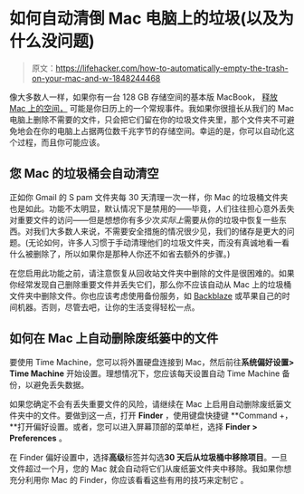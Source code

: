 # 如何自动清倒 Mac 电脑上的垃圾(以及为什么没问题)

> 原文：<https://lifehacker.com/how-to-automatically-empty-the-trash-on-your-mac-and-w-1848244468>

像大多数人一样，如果你有一台 128 GB 存储空间的基本版 MacBook， [释放 Mac 上的空间，](https://lifehacker.com/how-to-delete-space-hogging-other-files-on-your-mac-1847547400) 可能是你日历上的一个常规事件。我如果你很擅长从我们的 Mac 电脑上删除不需要的文件，只会把它们留在你的垃圾文件夹里，那个文件夹不可避免地会在你的电脑上占据两位数千兆字节的存储空间。幸运的是，你可以自动化这个过程，而且你可能应该。



## 您 Mac 的垃圾桶会自动清空

正如你 Gmail 的 S pam 文件夹每 30 天清理一次一样，你 Mac 的垃圾桶文件夹也是如此。功能不太明显，默认情况下是禁用的——毕竟，人们往往担心意外丢失对重要文件的访问——但是想想你有多少次*实际上*需要从你的垃圾中恢复一些东西。对我们大多数人来说，不需要安全措施的情况很少见，我们的储存是更大的问题。(无论如何，许多人习惯于手动清理他们的垃圾文件夹，而没有真诚地看一看什么被删除了，所以如果你是那种人你还不如省去额外的步骤。)

在您启用此功能之前，请注意恢复从回收站文件夹中删除的文件是很困难的。如果你经常发现自己删除重要文件并丢失它们，那么你不应该自动从 Mac 上的垃圾桶文件夹中删除文件。你也应该考虑使用备份服务，如 [Backblaze](https://www.backblaze.com/) 或苹果自己的时间机器。否则，尽管去吧，让你的生活变得轻松一点。

## 如何在 Mac 上自动删除废纸篓中的文件

要使用 Time Machine，您可以将外置硬盘连接到 Mac，然后前往**系统偏好设置> Time Machine** 开始设置。理想情况下，您应该每天设置自动 Time Machine 备份，以避免丢失数据。

如果您确定不会有丢失重要文件的风险，请继续在 Mac 上启用自动删除废纸篓文件夹中的文件。要做到这一点，打开 **Finder** ，使用键盘快捷键 **Command +，**打开偏好设置。或者，您可以进入屏幕顶部的菜单栏，选择 **Finder > Preferences** 。

在 Finder 偏好设置中，选择**高级**标签并勾选**30 天后从垃圾桶中移除项目**。一旦文件超过一个月，您的 Mac 就会自动将它们从废纸篓文件夹中移除。我如果你想充分利用你 Mac 的 Finder，你应该看看这些有用的技巧来定制它 。